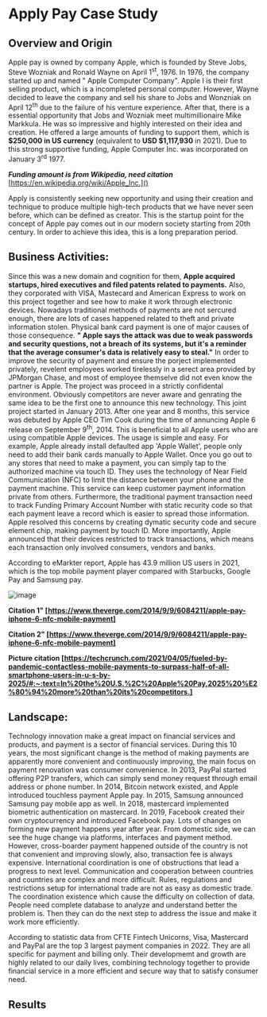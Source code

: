 # Apply Pay Case Study

## Overview and Origin
Apple pay is owned by company Apple, which is founded by Steve Jobs, Steve Wozniak and Ronald Wayne on April 1<sup>st</sup>, 1976. In 1976, the company started up and named " Apple Computer Company". Apple I is their first selling product, which is a incompleted personal computer. However, Wayne decided to leave the company and sell his share to Jobs and Wonzniak on April 12<sup>th</sup> due to the failure of his venture experience. After that, there is a essential opportunity that Jobs and Wozniak meet multimillionaire Mike Markkula. He was so impressive and highly interested on their idea and creation. He offered a large amounts of funding to support them, which is **$250,000 in US currency** (equivalent to **USD $1,117,930** in 2021). Due to this strong supportive funding, Apple Computer Inc. was incorporated on January 3<sup>rd</sup> 1977. 

***Funding amount is from Wikipedia, need citation***
[https://en.wikipedia.org/wiki/Apple_Inc.]()

Apply is consistently seeking new opportunity and using their creation and technique to produce multiple high-tech products that we have never seen before, which can be defined as creator. This is the startup point for the concept of Apple pay comes out in our modern society starting from 20th century. In order to achieve this idea, this is a long preparation period.

## Business Activities:
Since this was a new domain and cognition for them, **Apple acquired startups, hired executives and filed patents related to payments.** Also, they corporated with VISA, Mastecard and American Express to work on this project together and see how to make it work through electronic devices. Nowadays traditional methods of payments are not sercured enough, there are lots of cases happened related to theft and private information stolen. Physical bank card payment is one of major causes of those consequence. **" Apple says the attack was due to weak passwords and security questions, not a breach of its systems, but it's a reminder that the average consumer's data is relatively easy to steal."** In order to improve the security of payment and ensure the porject implemented privately, revelent employees worked tirelessly in a serect area provided by JPMorgan Chase, and most of employee themselve did not even know the partner is Apple. The project was proceed in a strictly confidental environment. Obviously competitors are never aware and genrating the same idea to be the first one to announce this new technology. This joint project started in January 2013. After one year and 8 months, this service was debuted by Apple CEO Tim Cook during the time of annuncing Apple 6 release on September 9<sup>th</sup>, 2014. This is beneficial to all Apple users who are using compatible Apple devices. The usage is simple and easy. For example, Apple already install defaulted app 'Apple Wallet', people only need to add their bank cards manually to Apple Wallet. Once you go out to any stores that need to make a payment, you can simply tap to the authorized machine via touch ID. They uses the technology of Near Field Communication (NFC) to limit the distance between your phone and the payment machine. This service can keep customer payment information private from others. Furthermore, the traditional payment transaction need to track Funding Primary Account Number with static recurity code so that each payment leave a record which is easier to spread those information. Apple resolved this concerns by creating dymatic security code and secure element chip, making payment by touch ID. More importantly, Apple announced that their devices restricted to track transactions, which means each transaction only involved consumers, vendors and banks.

According to eMarkter report, Apple has 43.9 million US users in 2021, which is the top mobile payment player compared with Starbucks, Google Pay and Samsung pay.

![image](https://user-images.githubusercontent.com/110322673/184510044-316d1031-09f6-4230-b7a5-4982868bc78e.png)


**Citation 1" [https://www.theverge.com/2014/9/9/6084211/apple-pay-iphone-6-nfc-mobile-payment]**

**Citation 2" [https://www.theverge.com/2014/9/9/6084211/apple-pay-iphone-6-nfc-mobile-payment]**

**Picture citation [https://techcrunch.com/2021/04/05/fueled-by-pandemic-contactless-mobile-payments-to-surpass-half-of-all-smartphone-users-in-u-s-by-2025/#:~:text=In%20the%20U.S.%2C%20Apple%20Pay,2025%20%E2%80%94%20more%20than%20its%20competitors.]**

## Landscape:

Technology innovation make a great impact on financial services and products, and payment is a sector of financial services.  During this 10 years, the most significant change is the method of making payments are apparently more convenient and continuously improving, the main focus on payment renovation was consumer convenience. In 2013, PayPal started offering P2P transfers, which can simply send money request through email address or phone number. In 2014, Bitcoin network existed, and Apple introduced touchless payment Apple pay. In 2015, Samsung announced Samsung pay mobile app as well. In 2018, mastercard implemented biometric authentication on mastercard. In 2019, Facebook created their own cryptocurrency and introduced Facebook pay. Lots of changes on forming new payment happens year after year. From domestic side, we can see the huge change via platforms, interfaces and payment method. However, cross-boarder payment happened outside of the country is not that convenient and improving slowly, also, transaction fee is always expensive. International coordination is one of obstructions that lead a progress to next level. Communication and cooperation between countries and countries are complex and more difficult. Rules, regulations and restrictions setup for international trade are not as easy as domestic trade. The coordination existence which cause the difficulty on collection of data. People need complete database to analyze and understand better the problem is. Then they can do the next step to address the issue and make it work more efficiently.

According to statistic data from CFTE Fintech Unicorns, Visa, Mastercard and PayPal are the top 3 largest payment companies in 2022. They are all specific for payment and billing only. Their developmemt and growth are highly related to our daily lives, combining technology together to provide financial service in a more efficient and secure way that to satisfy consumer need. 

## Results